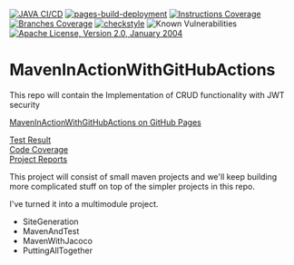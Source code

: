 [![JAVA CI/CD](https://github.com/faisalazam/MavenInActionWithGitHubActions/actions/workflows/build.yml/badge.svg)](https://github.com/faisalazam/MavenInActionWithGitHubActions/actions/workflows/build.yml)
[![pages-build-deployment](https://github.com/faisalazam/MavenInActionWithGitHubActions/actions/workflows/pages/pages-build-deployment/badge.svg)](https://github.com/faisalazam/MavenInActionWithGitHubActions/actions/workflows/pages/pages-build-deployment)
[![Instructions Coverage](https://faisalazam.github.io/MavenInActionWithGitHubActions/jacoco-merged/jacoco-resources/badges/jacoco.svg)](https://faisalazam.github.io/MavenInActionWithGitHubActions/jacoco-merged/index.html)
[![Branches Coverage](https://faisalazam.github.io/MavenInActionWithGitHubActions/jacoco-merged/jacoco-resources/badges/branches.svg)](https://faisalazam.github.io/MavenInActionWithGitHubActions/jacoco-merged/index.html)
[![checkstyle](https://faisalazam.github.io/MavenInActionWithGitHubActions/badges/checkstyle-result.svg)](https://faisalazam.github.io/MavenInActionWithGitHubActions/checkstyle.html)
![Known Vulnerabilities](https://snyk.io/test/github/faisalazam/maveninactionwithgithubactions/badge.svg)
[![Apache License, Version 2.0, January 2004](https://img.shields.io/github/license/apache/maven.svg?label=License)](https://faisalazam.github.io/MavenInActionWithGitHubActions/LICENSE)


# MavenInActionWithGitHubActions
This repo will contain the Implementation of CRUD functionality with JWT security

[MavenInActionWithGitHubActions on GitHub Pages](https://faisalazam.github.io/MavenInActionWithGitHubActions)

[Test Result](https://faisalazam.github.io/MavenInActionWithGitHubActions/surefire-report.html)
<br />
[Code Coverage](https://faisalazam.github.io/MavenInActionWithGitHubActions/jacoco/index.html)
<br />
[Project Reports](https://faisalazam.github.io/MavenInActionWithGitHubActions/project-reports.html)

This project will consist of small maven projects and we'll keep building more complicated stuff 
on top of the simpler projects in this repo.

I've turned it into a multimodule project.
* SiteGeneration
* MavenAndTest
* MavenWithJacoco
* PuttingAllTogether